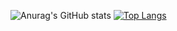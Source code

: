 ![Anurag's GitHub stats](https://github-readme-stats.vercel.app/api?username=omundodepandora&show_icons=true&theme=bear)
[![Top Langs](https://github-readme-stats.vercel.app/api/top-langs/?username=omundodepandora&layout=compact&theme=bear)](https://github.com/anuraghazra/github-readme-stats)
